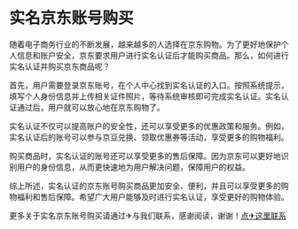 # 实名京东账号购买

随着电子商务行业的不断发展，越来越多的人选择在京东购物。为了更好地保护个人信息和账户安全，京东要求用户进行实名认证后才能购买商品。那么，如何进行实名认证并购买京东商品呢？

首先，用户需要登录京东账号，在个人中心找到实名认证的入口。按照系统提示，填写个人身份信息并上传相关证件照片，等待系统审核即可完成实名认证。实名认证通过后，用户就可以放心地在京东购物了。

实名认证不仅可以提高账户的安全性，还可以享受更多的优惠政策和服务。例如，实名认证后的账号可以参与京豆兑换、领取优惠券等活动，享受更多的购物福利。

购买商品时，实名认证的账号还可以享受更多的售后保障。因为京东可以更好地识别用户的身份信息，从而更快速地为用户解决问题，保障用户的权益。

综上所述，实名认证的京东账号购买商品更加安全、便利，并且可以享受更多的购物福利和售后保障。希望广大用户能够及时进行实名认证，享受更好的购物体验。

更多关于实名京东账号购买请通过✈与我们联系，感谢阅读，谢谢！[点✈这里联系](https://www.k02.cc)